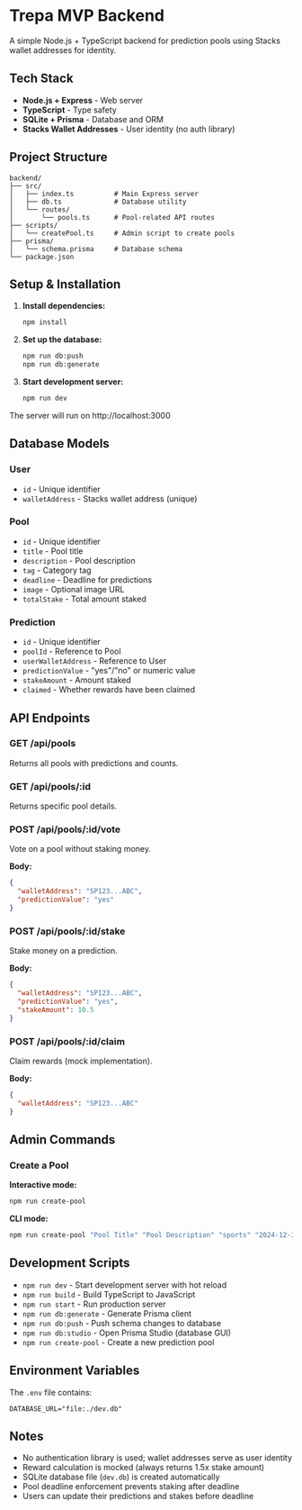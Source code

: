 # Trepa MVP Backend

A simple Node.js + TypeScript backend for prediction pools using Stacks wallet addresses for identity.

## Tech Stack

- **Node.js + Express** - Web server
- **TypeScript** - Type safety
- **SQLite + Prisma** - Database and ORM
- **Stacks Wallet Addresses** - User identity (no auth library)

## Project Structure

```
backend/
├── src/
│   ├── index.ts          # Main Express server
│   ├── db.ts             # Database utility
│   └── routes/
│       └── pools.ts      # Pool-related API routes
├── scripts/
│   └── createPool.ts     # Admin script to create pools
├── prisma/
│   └── schema.prisma     # Database schema
└── package.json
```

## Setup & Installation

1. **Install dependencies:**
   ```bash
   npm install
   ```

2. **Set up the database:**
   ```bash
   npm run db:push
   npm run db:generate
   ```

3. **Start development server:**
   ```bash
   npm run dev
   ```

The server will run on http://localhost:3000

## Database Models

### User
- `id` - Unique identifier
- `walletAddress` - Stacks wallet address (unique)

### Pool
- `id` - Unique identifier
- `title` - Pool title
- `description` - Pool description
- `tag` - Category tag
- `deadline` - Deadline for predictions
- `image` - Optional image URL
- `totalStake` - Total amount staked

### Prediction
- `id` - Unique identifier
- `poolId` - Reference to Pool
- `userWalletAddress` - Reference to User
- `predictionValue` - "yes"/"no" or numeric value
- `stakeAmount` - Amount staked
- `claimed` - Whether rewards have been claimed

## API Endpoints

### GET /api/pools
Returns all pools with predictions and counts.

### GET /api/pools/:id
Returns specific pool details.

### POST /api/pools/:id/vote
Vote on a pool without staking money.

**Body:**
```json
{
  "walletAddress": "SP123...ABC",
  "predictionValue": "yes"
}
```

### POST /api/pools/:id/stake
Stake money on a prediction.

**Body:**
```json
{
  "walletAddress": "SP123...ABC",
  "predictionValue": "yes",
  "stakeAmount": 10.5
}
```

### POST /api/pools/:id/claim
Claim rewards (mock implementation).

**Body:**
```json
{
  "walletAddress": "SP123...ABC"
}
```

## Admin Commands

### Create a Pool

**Interactive mode:**
```bash
npm run create-pool
```

**CLI mode:**
```bash
npm run create-pool "Pool Title" "Pool Description" "sports" "2024-12-31" "https://image.url"
```

## Development Scripts

- `npm run dev` - Start development server with hot reload
- `npm run build` - Build TypeScript to JavaScript
- `npm run start` - Run production server
- `npm run db:generate` - Generate Prisma client
- `npm run db:push` - Push schema changes to database
- `npm run db:studio` - Open Prisma Studio (database GUI)
- `npm run create-pool` - Create a new prediction pool

## Environment Variables

The `.env` file contains:
```
DATABASE_URL="file:./dev.db"
```

## Notes

- No authentication library is used; wallet addresses serve as user identity
- Reward calculation is mocked (always returns 1.5x stake amount)
- SQLite database file (`dev.db`) is created automatically
- Pool deadline enforcement prevents staking after deadline
- Users can update their predictions and stakes before deadline